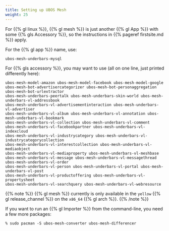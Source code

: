```yaml
---
title: Setting up UBOS Mesh
weight: 25
---
```


For {{% gl linux %}}, {{% gl mesh %}} is just another {{% gl App %}} with
some {{% gls Accessory %}}, so the instructions in {{% pageref firstsite.md %}}
apply.

For the {{% gl app %}} name, use:

```
ubos-mesh-underbars-mysql
```

For {{% gls accessory %}}, you may want to use (all on one line, just printed differently here):

```
ubos-mesh-model-amazon ubos-mesh-model-facebook ubos-mesh-model-google
ubos-mesh-bot-advertisercategorizer ubos-mesh-bot-personaggregation ubos-mesh-bot-urlextractor
ubos-mesh-underbars-peertalk ubos-mesh-underbars-skin-world ubos-mesh-underbars-vl-addressbook
ubos-mesh-underbars-vl-advertisementinteraction ubos-mesh-underbars-vl-advertiser
ubos-mesh-underbars-vl-album ubos-mesh-underbars-vl-annotation ubos-mesh-underbars-vl-bookmark
ubos-mesh-underbars-vl-collection ubos-mesh-underbars-vl-comment
ubos-mesh-underbars-vl-facebookpartner ubos-mesh-underbars-vl-indexcloud
ubos-mesh-underbars-vl-industrycategory ubos-mesh-underbars-vl-industrycategorycollection
ubos-mesh-underbars-vl-interestcollection ubos-mesh-underbars-vl-mediaobject
ubos-mesh-underbars-vl-mediaproperty ubos-mesh-underbars-vl-meshbase
ubos-mesh-underbars-vl-message ubos-mesh-underbars-vl-messagethread ubos-mesh-underbars-vl-order
ubos-mesh-underbars-vl-person ubos-mesh-underbars-vl-portal ubos-mesh-underbars-vl-post
ubos-mesh-underbars-vl-productoffering ubos-mesh-underbars-vl-propertysheet
ubos-mesh-underbars-vl-searchquery ubos-mesh-underbars-vl-webresource
```

{{% note %}}
{{% gl mesh %}} currently is only available in the `yellow` {{% gl release_channel %}}
on the `x86_64` {{% gl arch %}}.
{{% /note %}}

If you want to run an {{% gl Importer %}} from the command-line, you need a few more packages:

```
% sudo pacman -S ubos-mesh-converter ubos-mesh-differencer
```

